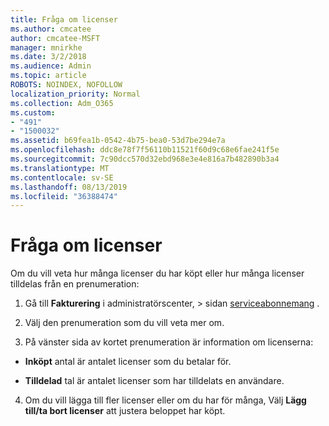 ```yaml
---
title: Fråga om licenser
ms.author: cmcatee
author: cmcatee-MSFT
manager: mnirkhe
ms.date: 3/2/2018
ms.audience: Admin
ms.topic: article
ROBOTS: NOINDEX, NOFOLLOW
localization_priority: Normal
ms.collection: Adm_O365
ms.custom:
- "491"
- "1500032"
ms.assetid: b69fea1b-0542-4b75-bea0-53d7be294e7a
ms.openlocfilehash: ddc8e78f7f56110b11521f60d9c68e6fae241f5e
ms.sourcegitcommit: 7c90dcc570d32ebd968e3e4e816a7b482890b3a4
ms.translationtype: MT
ms.contentlocale: sv-SE
ms.lasthandoff: 08/13/2019
ms.locfileid: "36388474"
---
```

# <a name="question-about-licenses"></a>Fråga om licenser

Om du vill veta hur många licenser du har köpt eller hur många licenser tilldelas från en prenumeration:
  
1. Gå till **Fakturering** i administratörscenter, \> sidan [serviceabonnemang](https://go.microsoft.com/fwlink/p/?linkid=842054) .

2. Välj den prenumeration som du vill veta mer om.

3. På vänster sida av kortet prenumeration är information om licenserna:

  - **Inköpt** antal är antalet licenser som du betalar för.

  - **Tilldelad** tal är antalet licenser som har tilldelats en användare.

4. Om du vill lägga till fler licenser eller om du har för många, Välj **Lägg till/ta bort licenser** att justera beloppet har köpt.